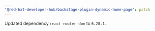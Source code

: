 ```yaml
---
'@red-hat-developer-hub/backstage-plugin-dynamic-home-page': patch
---
```


Updated dependency `react-router-dom` to `6.28.1`.
